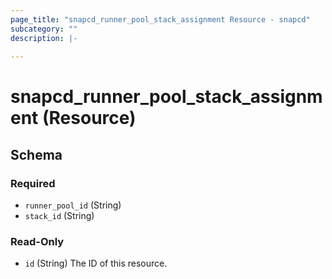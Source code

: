 ```yaml
---
page_title: "snapcd_runner_pool_stack_assignment Resource - snapcd"
subcategory: ""
description: |-
  
---
```


# snapcd_runner_pool_stack_assignment (Resource)






<!-- schema generated by tfplugindocs -->
## Schema

### Required

- `runner_pool_id` (String)
- `stack_id` (String)

### Read-Only

- `id` (String) The ID of this resource.
